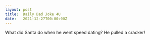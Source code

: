 ```yaml
---
layout: post
title:  Daily Dad Joke 4U
date:   2021-12-27T00:00:00Z
---
```

What did Santa do when he went speed dating? He pulled a cracker!
